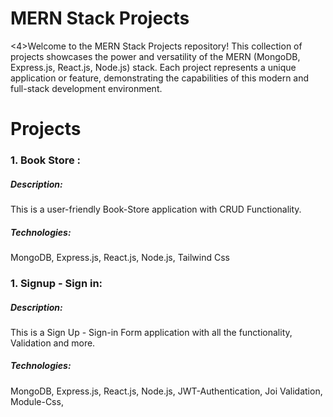 # MERN Stack Projects

<div> 
<4>Welcome to the MERN Stack Projects repository! This collection of projects showcases the power and versatility of the MERN (MongoDB, Express.js, React.js, Node.js) stack. Each project represents a unique application or feature, demonstrating the capabilities of this modern and full-stack development environment.</h4>
</div>

<h1>Projects</h1>
<div> 
<h3>1. Book Store : </h3> 
 <h5>Description:</h5> <p>This is a user-friendly Book-Store application with CRUD Functionality. </p>  
 <h5>Technologies: </h5> <p>MongoDB, Express.js, React.js, Node.js, Tailwind Css</p> 
</div>

<div> 
<h3>1. Signup - Sign in: </h3> 
 <h5>Description:</h5> <p>This is a Sign Up - Sign-in Form application with all the functionality, Validation and more. </p>  
 <h5>Technologies: </h5> <p>MongoDB, Express.js, React.js, Node.js, JWT-Authentication, Joi Validation, Module-Css,</p> 
</div>
 
